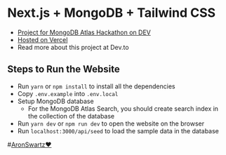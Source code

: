 # Next.js + MongoDB + Tailwind CSS

- [Project for MongoDB Atlas Hackathon on DEV](https://dev.to/devteam/announcing-the-mongodb-atlas-hackathon-on-dev-4b6m)
- [Hosted on Vercel](https://vercel.com/)
- Read more about this project at Dev.to

## Steps to Run the Website

- Run `yarn` or `npm install` to install all the dependencies
- Copy `.env.example` into `.env.local`
- Setup MongoDB database
  - For the MongoDB Atlas Search, you should create search index in the collection of the database
- Run `yarn dev` or `npm run dev` to open the website on the browser
- Run `localhost:3000/api/seed` to load the sample data in the database

#[AronSwartz❤️](https://www.youtube.com/watch?v=9vz06QO3UkQ)
